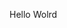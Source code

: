 Hello Wolrd




































































































































































































































































































































































































































































































































































































































































































































































































































































































































































































































































































































































































































































































































































































































































































































































































































































































































































































































































































































































































































































































































































































































































































































































































































































































































































































































































































































































































































































































































































































































































































































































































































































































































































































































































































































































































































































































































































































































































































































































































































































































































































































































































































































































































































































































































































































































































































































































































































































































































































































































































































































































































































































































































































































































































































































































































































